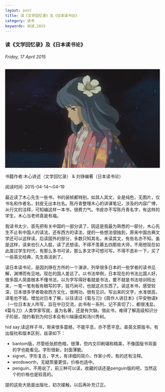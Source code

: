 ```yaml
---
layout: post
title: 读《文学回忆录》及《日本读书论》
category: 读书
keywords: 阅读,2015
---
```


### 读《文学回忆录》及《日本读书论》

###### Friday, 17 April 2015

![wind](/../../assets/img/book/2015/wind.jpeg)

书籍作者:木心讲述（文学回忆录） & 刘铮编著（日本读书论）

阅读时间: 2015-04-14～04-19

最近读了木心先生一些书，书的装帧都特别，如其人其文，全是纯色，无图片，仅书名和作者名，封皮无出本社名。陈丹青整理木心的讲课笔记，涉及的内容广博，从行文的注释，可知编这样一本书，很费力气。书皮亦不写陈丹青名字，有这样的学生，木心当老师真是有福。

我读书太少，首先把有关中国的一部分读了，因这是我最为熟悉的一部分，木心先生不止有中国人的读法，还有西方的读法，提的一些想法很独到，原来中国古典文学还可以这样读。后读国外的部分，多数只知其名，未读其文，有些名亦不知。虽是这样，读来也引人入胜，读了还想读。不得不羡慕五四那些大师，不用想现在如此度过学生时代，有那么多书可读，那么多文字可想可写。不得不恶补一下，买了一些英文经典，先生吞活剥了。

读日本读书论，是因刘铮在方所的一个演讲，列举很多日本的一些学者的读书见解，渊博而有见地。现在的国人差远了。以书法举例，日本现在的书法比国人好，很多国人简直根本不懂书法，以为字写得好看就是书法，要不就是书法培训班出来，一笔一笔有板有眼写的字，技巧尚可，也就这点东西了。读这本书，感受较深，日本很多学者吸收西方文化，很用功，很有见识。写出来的文字，水准很高，译笔也不错。增加对日本了解，以往读过《菊与刀》《周作人讲日本》《平安物语》（一位日本友人所写，旨在中日交流，此书有一系列，记不真切了），都很浅显。《菊与刀》人类学家写就，虽为名著，还是有欠缺。借此书，难得了解高级知识分子阶层，隐约看到为何日本会有川端康成和汤川秀树。

hid say:读这样子书，带来很多震撼，不能平息，亦不愿平息。查英文原版书，有出版社和版本区别，兹录如下：

- bantom版，尽管纸张颜色暗，很薄，但内文印刷堪称精美，不像国版书背面的字也能看见。字形很新，封面薄脆。
- signet，字形复古，字大，有详细的简介、作家小传，有的还有注释。
- wordsworth，无疑质量更佳。价格也适中。
- penguin，不用说了，前三种可以读，收藏的话还是penguin版的吧，当然这个的价格也是较高的。

提的这些大抵是出版社，初次接触，以后再补充订正。
